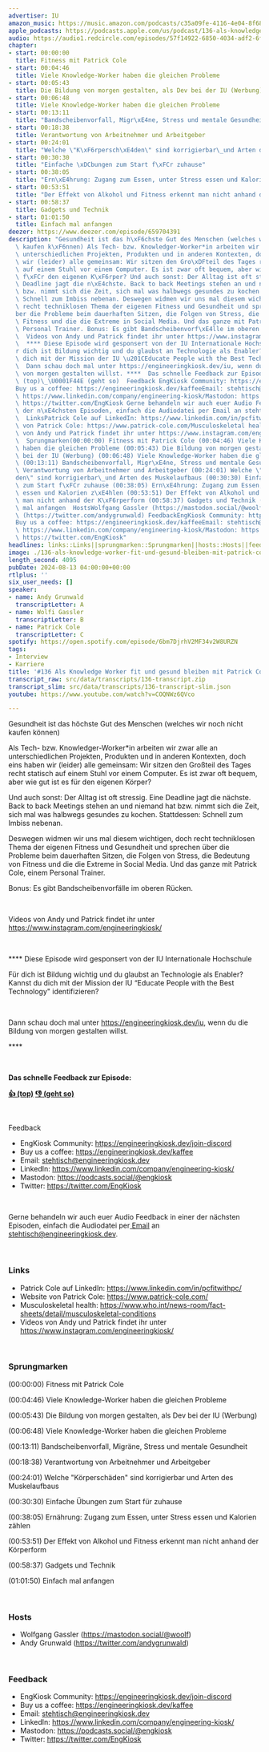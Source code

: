 ```yaml
---
advertiser: IU
amazon_music: https://music.amazon.com/podcasts/c35a09fe-4116-4e04-8f68-77d61b112e46/episodes/326060d6-9619-4ae8-89f4-bd59a4390ec3/engineering-kiosk-136-als-knowledge-worker-fit-und-gesund-bleiben-mit-patrick-cole
apple_podcasts: https://podcasts.apple.com/us/podcast/136-als-knowledge-worker-fit-und-gesund-bleiben-mit/id1603082924?i=1000665104869&uo=4
audio: https://audio1.redcircle.com/episodes/57f14922-6850-4034-adf2-6f922ac24b18/stream.mp3
chapter:
- start: 00:00:00
  title: Fitness mit Patrick Cole
- start: 00:04:46
  title: Viele Knowledge-Worker haben die gleichen Probleme
- start: 00:05:43
  title: Die Bildung von morgen gestalten, als Dev bei der IU (Werbung)
- start: 00:06:48
  title: Viele Knowledge-Worker haben die gleichen Probleme
- start: 00:13:11
  title: "Bandscheibenvorfall, Migr\xE4ne, Stress und mentale Gesundheit"
- start: 00:18:38
  title: Verantwortung von Arbeitnehmer und Arbeitgeber
- start: 00:24:01
  title: "Welche \"K\xF6rpersch\xE4den\" sind korrigierbar\_und Arten des Muskelaufbaus"
- start: 00:30:30
  title: "Einfache \xDCbungen zum Start f\xFCr zuhause"
- start: 00:38:05
  title: "Ern\xE4hrung: Zugang zum Essen, unter Stress essen und Kalorien z\xE4hlen"
- start: 00:53:51
  title: "Der Effekt von Alkohol und Fitness erkennt man nicht anhand der K\xF6rperform"
- start: 00:58:37
  title: Gadgets und Technik
- start: 01:01:50
  title: Einfach mal anfangen
deezer: https://www.deezer.com/episode/659704391
description: "Gesundheit ist das h\xF6chste Gut des Menschen (welches wir noch nicht\
  \ kaufen k\xF6nnen) Als Tech- bzw. Knowledger-Worker*in arbeiten wir zwar alle an\
  \ unterschiedlichen Projekten, Produkten und in anderen Kontexten, doch eins haben\
  \ wir (leider) alle gemeinsam: Wir sitzen den Gro\xDFteil des Tages recht statisch\
  \ auf einem Stuhl vor einem Computer. Es ist zwar oft bequem, aber wie gut ist es\
  \ f\xFCr den eigenen K\xF6rper? Und auch sonst: Der Alltag ist oft stressig. Eine\
  \ Deadline jagt die n\xE4chste. Back to back Meetings stehen an und niemand hat\
  \ bzw. nimmt sich die Zeit, sich mal was halbwegs gesundes zu kochen. Stattdessen:\
  \ Schnell zum Imbiss nebenan. Deswegen widmen wir uns mal diesem wichtigen, doch\
  \ recht techniklosen Thema der eigenen Fitness und Gesundheit und sprechen \xFC\
  ber die Probleme beim dauerhaften Sitzen, die Folgen von Stress, die Bedeutung von\
  \ Fitness und die die Extreme in Social Media. Und das ganze mit Patrick Cole, einem\
  \ Personal Trainer. Bonus: Es gibt Bandscheibenvorf\xE4lle im oberen R\xFCcken.\
  \  Videos von Andy und Patrick findet ihr unter https://www.instagram.com/engineeringkiosk/\
  \  **** Diese Episode wird gesponsert von der IU Internationale Hochschule F\xFC\
  r dich ist Bildung wichtig und du glaubst an Technologie als Enabler? Kannst du\
  \ dich mit der Mission der IU \u201CEducate People with the Best Technology\" identifizieren?\
  \  Dann schau doch mal unter https://engineeringkiosk.dev/iu, wenn du die Bildung\
  \ von morgen gestalten willst. ****  Das schnelle Feedback zur Episode: \U0001F44D\
  \ (top)\_\U0001F44E (geht so)  Feedback EngKiosk Community: https://engineeringkiosk.dev/join-discord\_\
  Buy us a coffee: https://engineeringkiosk.dev/kaffeeEmail: stehtisch@engineeringkiosk.devLinkedIn:\
  \ https://www.linkedin.com/company/engineering-kiosk/Mastodon: https://podcasts.social/@engkioskTwitter:\
  \ https://twitter.com/EngKiosk Gerne behandeln wir auch euer Audio Feedback in einer\
  \ der n\xE4chsten Episoden, einfach die Audiodatei per Email an stehtisch@engineeringkiosk.dev.\
  \  LinksPatrick Cole auf LinkedIn: https://www.linkedin.com/in/pcfitwithpc/Website\
  \ von Patrick Cole: https://www.patrick-cole.com/Musculoskeletal health: https://www.who.int/news-room/fact-sheets/detail/musculoskeletal-conditionsVideos\
  \ von Andy und Patrick findet ihr unter https://www.instagram.com/engineeringkiosk/\
  \  Sprungmarken(00:00:00) Fitness mit Patrick Cole (00:04:46) Viele Knowledge-Worker\
  \ haben die gleichen Probleme (00:05:43) Die Bildung von morgen gestalten, als Dev\
  \ bei der IU (Werbung) (00:06:48) Viele Knowledge-Worker haben die gleichen Probleme\
  \ (00:13:11) Bandscheibenvorfall, Migr\xE4ne, Stress und mentale Gesundheit (00:18:38)\
  \ Verantwortung von Arbeitnehmer und Arbeitgeber (00:24:01) Welche \"K\xF6rpersch\xE4\
  den\" sind korrigierbar\_und Arten des Muskelaufbaus (00:30:30) Einfache \xDCbungen\
  \ zum Start f\xFCr zuhause (00:38:05) Ern\xE4hrung: Zugang zum Essen, unter Stress\
  \ essen und Kalorien z\xE4hlen (00:53:51) Der Effekt von Alkohol und Fitness erkennt\
  \ man nicht anhand der K\xF6rperform (00:58:37) Gadgets und Technik (01:01:50) Einfach\
  \ mal anfangen  HostsWolfgang Gassler (https://mastodon.social/@woolf)Andy Grunwald\
  \ (https://twitter.com/andygrunwald) FeedbackEngKiosk Community: https://engineeringkiosk.dev/join-discord\_\
  Buy us a coffee: https://engineeringkiosk.dev/kaffeeEmail: stehtisch@engineeringkiosk.devLinkedIn:\
  \ https://www.linkedin.com/company/engineering-kiosk/Mastodon: https://podcasts.social/@engkioskTwitter:\
  \ https://twitter.com/EngKiosk"
headlines: links::Links||sprungmarken::Sprungmarken||hosts::Hosts||feedback::Feedback
image: ./136-als-knowledge-worker-fit-und-gesund-bleiben-mit-patrick-cole.jpg
length_second: 4095
pubDate: 2024-08-13 04:00:00+00:00
rtlplus: ''
six_user_needs: []
speaker:
- name: Andy Grunwald
  transcriptLetter: A
- name: Wolfi Gassler
  transcriptLetter: B
- name: Patrick Cole
  transcriptLetter: C
spotify: https://open.spotify.com/episode/6bm7DjrhV2MF34v2W8URZN
tags:
- Interview
- Karriere
title: '#136 Als Knowledge Worker fit und gesund bleiben mit Patrick Cole'
transcript_raw: src/data/transcripts/136-transcript.zip
transcript_slim: src/data/transcripts/136-transcript-slim.json
youtube: https://www.youtube.com/watch?v=COQNWz6QVco

---
```

<p>Gesundheit ist das höchste Gut des Menschen (welches wir noch nicht kaufen können)</p><p>Als Tech- bzw. Knowledger-Worker*in arbeiten wir zwar alle an unterschiedlichen Projekten, Produkten und in anderen Kontexten, doch eins haben wir (leider) alle gemeinsam: Wir sitzen den Großteil des Tages recht statisch auf einem Stuhl vor einem Computer. Es ist zwar oft bequem, aber wie gut ist es für den eigenen Körper?</p><p>Und auch sonst: Der Alltag ist oft stressig. Eine Deadline jagt die nächste. Back to back Meetings stehen an und niemand hat bzw. nimmt sich die Zeit, sich mal was halbwegs gesundes zu kochen. Stattdessen: Schnell zum Imbiss nebenan.</p><p>Deswegen widmen wir uns mal diesem wichtigen, doch recht techniklosen Thema der eigenen Fitness und Gesundheit und sprechen über die Probleme beim dauerhaften Sitzen, die Folgen von Stress, die Bedeutung von Fitness und die die Extreme in Social Media. Und das ganze mit Patrick Cole, einem Personal Trainer.</p><p>Bonus: Es gibt Bandscheibenvorfälle im oberen Rücken.</p><p><br></p><p>Videos von Andy und Patrick findet ihr unter <a href="https://www.instagram.com/engineeringkiosk/" rel="nofollow">https://www.instagram.com/engineeringkiosk/</a></p><p><br></p><p>**** Diese Episode wird gesponsert von der IU Internationale Hochschule</p><p>Für dich ist Bildung wichtig und du glaubst an Technologie als Enabler? Kannst du dich mit der Mission der IU “Educate People with the Best Technology&#34; identifizieren?</p><p><br></p><p>Dann schau doch mal unter <a href="https://engineeringkiosk.dev/iu">https://engineeringkiosk.dev/iu</a>, wenn du die Bildung von morgen gestalten willst.</p><p>****</p><p><br></p><p><strong>Das schnelle Feedback zur Episode:</strong></p><p><a href="https://api.openpodcast.dev/feedback/136/upvote" rel="nofollow"><strong>👍 (top)</strong></a><strong> </strong><a href="https://api.openpodcast.dev/feedback/136/downvote" rel="nofollow"><strong>👎 (geht so)</strong></a></p><p><br></p><p>Feedback</p><ul><li>EngKiosk Community: <a href="https://engineeringkiosk.dev/join-discord">https://engineeringkiosk.dev/join-discord</a> </li><li>Buy us a coffee: <a href="https://engineeringkiosk.dev/kaffee">https://engineeringkiosk.dev/kaffee</a></li><li>Email: <a href="mailto:stehtisch@engineeringkiosk.dev" rel="nofollow">stehtisch@engineeringkiosk.dev</a></li><li>LinkedIn: <a href="https://www.linkedin.com/company/engineering-kiosk/" rel="nofollow">https://www.linkedin.com/company/engineering-kiosk/</a></li><li>Mastodon: <a href="https://podcasts.social/@engkiosk" rel="nofollow">https://podcasts.social/@engkiosk</a></li><li>Twitter: <a href="https://twitter.com/EngKiosk" rel="nofollow">https://twitter.com/EngKiosk</a></li></ul><p><br></p><p>Gerne behandeln wir auch euer Audio Feedback in einer der nächsten Episoden, einfach die Audiodatei per<a href="https://engineeringkiosk.dev/kontakt/"> Email</a> an <a href="mailto:stehtisch@engineeringkiosk.dev" rel="nofollow">stehtisch@engineeringkiosk.dev</a>.</p><p><br></p><h3 id="links">Links</h3><ul><li>Patrick Cole auf LinkedIn: <a href="https://www.linkedin.com/in/pcfitwithpc/" rel="nofollow">https://www.linkedin.com/in/pcfitwithpc/</a></li><li>Website von Patrick Cole: <a href="https://www.patrick-cole.com/" rel="nofollow">https://www.patrick-cole.com/</a></li><li>Musculoskeletal health: <a href="https://www.who.int/news-room/fact-sheets/detail/musculoskeletal-conditions" rel="nofollow">https://www.who.int/news-room/fact-sheets/detail/musculoskeletal-conditions</a></li><li>Videos von Andy und Patrick findet ihr unter <a href="https://www.instagram.com/engineeringkiosk/" rel="nofollow">https://www.instagram.com/engineeringkiosk/</a> </li></ul><p><br></p><h3 id="sprungmarken">Sprungmarken</h3><p>(00:00:00) Fitness mit Patrick Cole</p><p>(00:04:46) Viele Knowledge-Worker haben die gleichen Probleme</p><p>(00:05:43) Die Bildung von morgen gestalten, als Dev bei der IU (Werbung)</p><p>(00:06:48) Viele Knowledge-Worker haben die gleichen Probleme</p><p>(00:13:11) Bandscheibenvorfall, Migräne, Stress und mentale Gesundheit</p><p>(00:18:38) Verantwortung von Arbeitnehmer und Arbeitgeber</p><p>(00:24:01) Welche &#34;Körperschäden&#34; sind korrigierbar und Arten des Muskelaufbaus</p><p>(00:30:30) Einfache Übungen zum Start für zuhause</p><p>(00:38:05) Ernährung: Zugang zum Essen, unter Stress essen und Kalorien zählen</p><p>(00:53:51) Der Effekt von Alkohol und Fitness erkennt man nicht anhand der Körperform</p><p>(00:58:37) Gadgets und Technik</p><p>(01:01:50) Einfach mal anfangen</p><p><br></p><h3 id="hosts">Hosts</h3><ul><li>Wolfgang Gassler (<a href="https://mastodon.social/@woolf" rel="nofollow">https://mastodon.social/@woolf</a>)</li><li>Andy Grunwald (<a href="https://twitter.com/andygrunwald" rel="nofollow">https://twitter.com/andygrunwald</a>)</li></ul><p><br></p><h3 id="feedback">Feedback</h3><ul><li>EngKiosk Community: <a href="https://engineeringkiosk.dev/join-discord">https://engineeringkiosk.dev/join-discord</a> </li><li>Buy us a coffee: <a href="https://engineeringkiosk.dev/kaffee">https://engineeringkiosk.dev/kaffee</a></li><li>Email: <a href="mailto:stehtisch@engineeringkiosk.dev" rel="nofollow">stehtisch@engineeringkiosk.dev</a></li><li>LinkedIn: <a href="https://www.linkedin.com/company/engineering-kiosk/" rel="nofollow">https://www.linkedin.com/company/engineering-kiosk/</a></li><li>Mastodon: <a href="https://podcasts.social/@engkiosk" rel="nofollow">https://podcasts.social/@engkiosk</a></li><li>Twitter: <a href="https://twitter.com/EngKiosk" rel="nofollow">https://twitter.com/EngKiosk</a></li></ul>